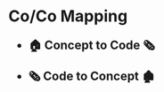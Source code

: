 # Co/Co Mapping

<div style="font-size: 1.5em;">

* **🏠 Concept to Code 🗞️**

* **🗞️ Code to Concept 🏚️**

<!--

1. Concept to code is, how *easily* can you implement what you designed?
2. Code to concept is, how *easily* can you figure out what the concept is?
3. Where control flow came from, where it will go to?

-->

</div>
